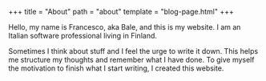 +++
title = "About"
path = "about"
template = "blog-page.html"
+++

Hello, my name is Francesco, aka Bale, and this is my website. I am an Italian software professional living in Finland.

Sometimes I think about stuff and I feel the urge to write it down. This helps me structure my thoughts and remember what I have done. To give myself the motivation to finish what I start writing, I created this website.